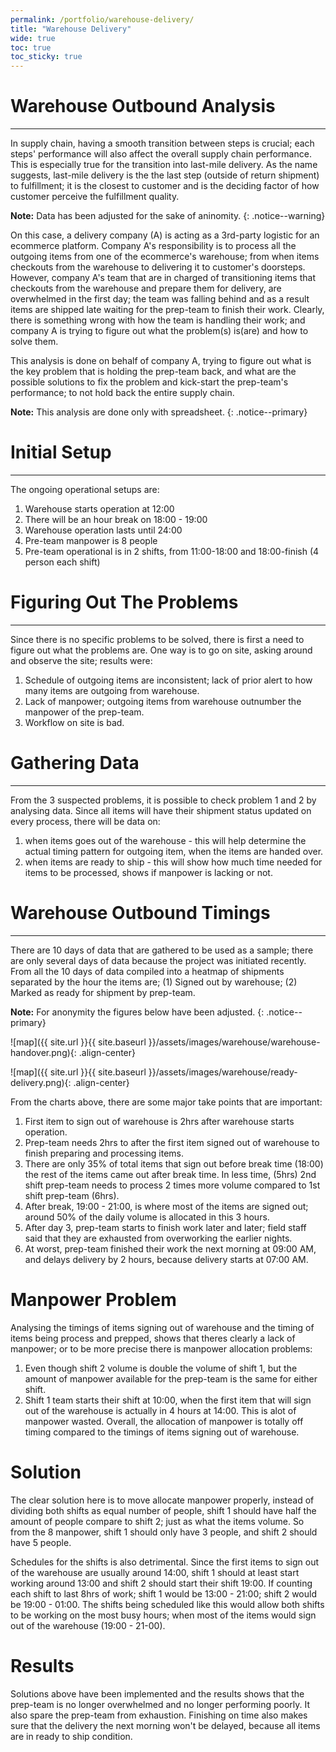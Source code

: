 ```yaml
---
permalink: /portfolio/warehouse-delivery/
title: "Warehouse Delivery"
wide: true
toc: true
toc_sticky: true
---
```

<head>
<!-- Google tag (gtag.js) -->
<script async src="https://www.googletagmanager.com/gtag/js?id=G-XTY9FB7TVT"></script>
<script>
  window.dataLayer = window.dataLayer || [];
  function gtag(){dataLayer.push(arguments);}
  gtag('js', new Date());

  gtag('config', 'G-XTY9FB7TVT');
</script>
</head>

# Warehouse Outbound Analysis
---
In supply chain, having a smooth transition between steps is crucial; each steps' performance will also affect the overall supply chain performance. This is especially true for the transition into last-mile delivery. As the name suggests, last-mile delivery is the the last step (outside of return shipment) to fulfillment; it is the closest to customer and is the deciding factor of how customer perceive the fulfillment quality.

**Note:**
Data has been adjusted for the sake of aninomity.
{: .notice--warning}

On this case, a delivery company (A) is acting as a 3rd-party logistic for an ecommerce platform. Company A's responsibility is to process all the outgoing items from one of the ecommerce's warehouse; from when items checkouts from the warehouse to delivering it to customer's doorsteps. However, company A's team that are in charged of transitioning items that checkouts from the warehouse and prepare them for delivery, are overwhelmed in the first day; the team was falling behind and as a result items are shipped late waiting for the prep-team to finish their work. Clearly, there is something wrong with how the team is handling their work; and company A is trying to figure out what the problem(s) is(are) and how to solve them.

This analysis is done on behalf of company A, trying to figure out what is the key problem that is holding the prep-team back, and what are the possible solutions to fix the problem and kick-start the prep-team's performance; to not hold back the entire supply chain.

**Note:**
This analysis are done only with spreadsheet.
{: .notice--primary}

# Initial Setup 
---
The ongoing operational setups are:
1. Warehouse starts operation at 12:00
2. There will be an hour break on 18:00 - 19:00
3. Warehouse operation lasts until 24:00
4. Pre-team manpower is 8 people
5. Pre-team operational is in 2 shifts, from 11:00-18:00 and 18:00-finish (4 person each shift)


# Figuring Out The Problems
---
Since there is no specific problems to be solved, there is first a need to figure out what the problems are. One way is to go on site, asking around and observe the site; results were:
1. Schedule of outgoing items are inconsistent; lack of prior alert to how many items are outgoing from warehouse.
2. Lack of manpower; outgoing items from warehouse outnumber the manpower of the prep-team. 
3. Workflow on site is bad.


# Gathering Data
---
From the 3 suspected problems, it is possible to check problem 1 and 2 by analysing data. Since all items will have their shipment status updated on every process, there will be data on:
1. when items goes out of the warehouse - this will help determine the actual timing pattern for outgoing item, when the items are handed over.
2. when items are ready to ship - this will show how much time needed for items to be processed, shows if manpower is lacking or not.


# Warehouse Outbound Timings
---
There are 10 days of data that are gathered to be used as a sample; there are only several days of data because the project was initiated recently. From all the 10 days of data compiled into a heatmap of shipments separated by the hour the items are; (1) Signed out by warehouse; (2) Marked as ready for shipment by prep-team.

**Note:**
For anonymity the figures below have been adjusted.
{: .notice--primary}

![map]({{ site.url }}{{ site.baseurl }}/assets/images/warehouse/warehouse-handover.png){: .align-center}

![map]({{ site.url }}{{ site.baseurl }}/assets/images/warehouse/ready-delivery.png){: .align-center}

From the charts above, there are some major take points that are important:
1. First item to sign out of warehouse is 2hrs after warehouse starts operation.
2. Prep-team needs 2hrs to after the first item signed out of warehouse to finish preparing and processing items.
3. There are only 35% of total items that sign out before break time (18:00) the rest of the items came out after break time. In less time, (5hrs) 2nd shift prep-team needs to process 2 times more volume compared to 1st shift prep-team (6hrs). 
4. After break, 19:00 - 21:00, is where most of the items are signed out; around 50% of the daily volume is allocated in this 3 hours.
5. After day 3, prep-team starts to finish work later and later; field staff said that they are exhausted from overworking the earlier nights.
6. At worst, prep-team finished their work the next morning at 09:00 AM, and delays delivery by 2 hours, because delivery starts at 07:00 AM.


# Manpower Problem
Analysing the timings of items signing out of warehouse and the timing of items being process and prepped, shows that theres clearly a lack of manpower; or to be more precise there is manpower allocation problems:
1. Even though shift 2 volume is double the volume of shift 1, but the amount of manpower available for the prep-team is the same for either shift. 
2. Shift 1 team starts their shift at 10:00, when the first item that will sign out of the warehouse is actually in 4 hours at 14:00. This is alot of manpower wasted.
Overall, the allocation of manpower is totally off timing compared to the timings of items signing out of warehouse.

# Solution
The clear solution here is to move allocate manpower properly, instead of dividing both shifts as equal number of people, shift 1 should have half the amount of people compare to shift 2; just as what the items volume. So from the 8 manpower, shift 1 should only have 3 people, and shift 2 should have 5 people.

Schedules for the shifts is also detrimental. Since the first items to sign out of the warehouse are usually around 14:00, shift 1 should at least start working around 13:00 and shift 2 should start their shift 19:00. If counting each shift to last 8hrs of work; shift 1 would be 13:00 - 21:00; shift 2 would be 19:00 - 01:00. The shifts being scheduled like this would allow both shifts to be working on the most busy hours; when most of the items would sign out of the warehouse (19:00 - 21-00).

# Results
Solutions above have been implemented and the results shows that the prep-team is no longer overwhelmed and no longer performing poorly. It also spare the prep-team from exhaustion. Finishing on time also makes sure that the delivery the next morning won't be delayed, because all items are in ready to ship condition.

